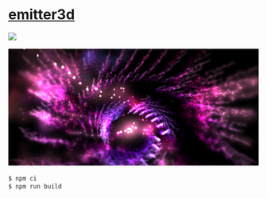 # [emitter3d](https://yubrot.github.io/emitter3d/)

![](https://github.com/yubrot/emitter3d/workflows/Build,%20test%20and%20deploy/badge.svg)

![](./screenshots/stardust.png)

    $ npm ci
    $ npm run build

